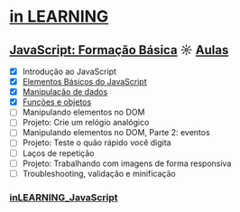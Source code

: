 # [in LEARNING](https://www.linkedin.com/learning/me)

## [JavaScript: Formação Básica](https://github.com/kakanew/inLEARNING_JavaScript/tree/master/JavaScript_Basico) ☼ [Aulas](https://www.linkedin.com/learning/javascript-formacao-basica)

- [x] Introdução ao JavaScript
- [x] [Elementos Básicos do JavaScript](https://github.com/kakanew/inLEARNING_JavaScript/tree/master/JavaScript_Basico/02_Elementos_Basicos)
- [x] [Manipulação de dados](https://github.com/kakanew/inLEARNING_JavaScript/tree/master/JavaScript_Basico/03_Manipulacao_Dados)
- [x] [Funções e objetos](https://github.com/kakanew/inLEARNING_JavaScript/tree/master/JavaScript_Basico/04_Funcoes_Objetos)
- [ ] Manipulando elementos no DOM
- [ ] Projeto: Crie um relógio analógico
- [ ] Manipulando elementos no DOM, Parte 2: eventos
- [ ] Projeto: Teste o quão rápido você digita
- [ ] Laços de repetição
- [ ] Projeto: Trabalhando com imagens de forma responsiva
- [ ] Troubleshooting, validação e minificação

### [inLEARNING_JavaScript](https://github.com/kakanew/inLEARNING_JavaScript)